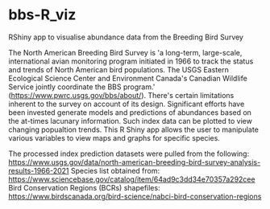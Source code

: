 # bbs-R_viz
RShiny app to visualise abundance data from the Breeding Bird Survey

The North American Breeding Bird Survey is 'a long-term, large-scale, international avian monitoring program initiated in 1966 to track the status and trends of North American bird populations. The USGS Eastern Ecological Science Center and Environment Canada's Canadian Wildlife Service jointly coordinate the BBS program.' (https://www.pwrc.usgs.gov/bbs/about/).
There's certain limitations inherent to the survey on account of its design.
Significant efforts have been invested generate models and predictions of abundances based on the at-times lacunary information. Such index data can be plotted to view changing popualtion trends. This R Shiny app allows the user to manipulate various variables to view maps and graphs for specific species.

The processed index prediction datasets were pulled from the following: https://www.usgs.gov/data/north-american-breeding-bird-survey-analysis-results-1966-2021
Species list obtained from: https://www.sciencebase.gov/catalog/item/64ad9c3dd34e70357a292cee
Bird Conservation Regions (BCRs) shapefiles: https://www.birdscanada.org/bird-science/nabci-bird-conservation-regions
